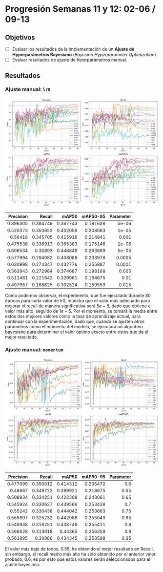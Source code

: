 # Progresión Semanas 11 y 12: 02-06 / 09-13

## Objetivos

- [ ] Evaluar los resultados de la implementación de un **Ajuste de Hyperparámetros Bayesiano** (*Bayesian Hyperparameter Optimization*).
- [ ] Evaluar resultados de ajuste de hiperparámetros manual.

## Resultados

### Ajuste manual: `lr0`

![data1](../data/results/week11/Tune_lr0_yolov8/results_plot.png)

|   Precision |   Recall |    mAP50 |   mAP50-95 |   Parameter |
|------------:|---------:|---------:|-----------:|------------:|
|    0.396305 | 0.384749 | 0.367743 |   0.181638 |      5e-06  |
|    0.520373 | 0.350653 | 0.402059 |   0.208063 |      1e-05  |
|    0.56418  | 0.345705 | 0.415916 |   0.214841 |      0.001  |
|    0.475538 | 0.336913 | 0.365383 |   0.175146 |      1e-06  |
|    0.606534 | 0.30893  | 0.446849 |   0.263869 |      5e-05  |
|    0.577994 | 0.294082 | 0.408089 |   0.233976 |      0.0005 |
|    0.630998 | 0.274347 | 0.432776 |   0.255887 |      0.0001 |
|    0.563843 | 0.272984 | 0.374687 |   0.198168 |      0.005  |
|    0.511481 | 0.221642 | 0.329961 |   0.164675 |      0.01   |
|    0.497957 | 0.168625 | 0.302524 |   0.159559 |      0.015  |

Como podemos observar, el experimento, que fue ejecutado durante 80 épocas para cada valor de lr0, muestra que el valor más adecuado para mejorar el recall de manera significativa será $5e-6$, dado que obtiene el valor más alto, seguido de $1e-5$. Por el momento, se tomará la media entre estos dos mejores valores como la tasa de aprendizaje actual, para continuar con la experimentación, dado que, cuando se ajusten otros parámetros como el momento del modelo, se ejecutará un algoritmo bayesiano para determinar el valor óptimo exacto entre estos que da el mejor resultado.

### Ajuste manual: `momentum`

![data1](../data/results/week11/Tune_momentum_yolov8/results_plot.png)

|   Precision |   Recall |    mAP50 |   mAP50-95 |   Parameter |
|------------:|---------:|---------:|-----------:|------------:|
|    0.477099 | 0.350012 | 0.414312 |   0.235472 |        0.6  |
|    0.48667  | 0.349722 | 0.399921 |   0.218675 |        0.55 |
|    0.508934 | 0.334251 | 0.422308 |   0.243061 |        0.65 |
|    0.545924 | 0.330627 | 0.439566 |   0.253438 |        0.7  |
|    0.55242  | 0.330438 | 0.444042 |   0.253663 |        0.75 |
|    0.555897 | 0.325232 | 0.442986 |   0.255049 |        0.85 |
|    0.546948 | 0.316251 | 0.438749 |   0.255411 |        0.8  |
|    0.566628 | 0.313018 | 0.44365  |   0.256359 |        0.9  |
|    0.561895 | 0.30886  | 0.434345 |   0.253599 |        0.95 |

El valor más bajo de todos, 0.55, ha obtenido el mejor resultado en Recall, sin embargo, el recall medio más alto ha sido obtenido por el anterior valor probado, 0.6, es por esto que estos valores serán seleccionados para el ajuste bayesiano. 